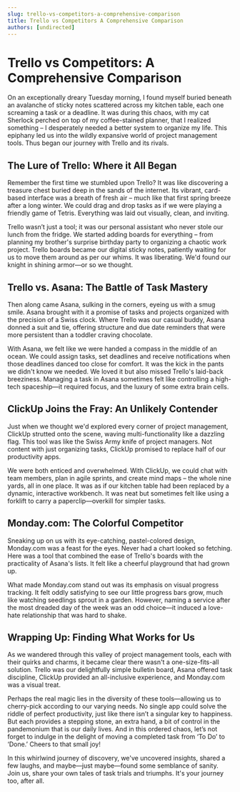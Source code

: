 ```yaml
---
slug: trello-vs-competitors-a-comprehensive-comparison
title: Trello vs Competitors A Comprehensive Comparison
authors: [undirected]
---
```



# Trello vs Competitors: A Comprehensive Comparison

On an exceptionally dreary Tuesday morning, I found myself buried beneath an avalanche of sticky notes scattered across my kitchen table, each one screaming a task or a deadline. It was during this chaos, with my cat Sherlock perched on top of my coffee-stained planner, that I realized something – I desperately needed a better system to organize my life. This epiphany led us into the wildly expansive world of project management tools. Thus began our journey with Trello and its rivals.

## The Lure of Trello: Where it All Began

Remember the first time we stumbled upon Trello? It was like discovering a treasure chest buried deep in the sands of the internet. Its vibrant, card-based interface was a breath of fresh air – much like that first spring breeze after a long winter. We could drag and drop tasks as if we were playing a friendly game of Tetris. Everything was laid out visually, clean, and inviting.

Trello wasn’t just a tool; it was our personal assistant who never stole our lunch from the fridge. We started adding boards for everything – from planning my brother's surprise birthday party to organizing a chaotic work project. Trello boards became our digital sticky notes, patiently waiting for us to move them around as per our whims. It was liberating. We'd found our knight in shining armor—or so we thought.

## Trello vs. Asana: The Battle of Task Mastery

Then along came Asana, sulking in the corners, eyeing us with a smug smile. Asana brought with it a promise of tasks and projects organized with the precision of a Swiss clock. Where Trello was our casual buddy, Asana donned a suit and tie, offering structure and due date reminders that were more persistent than a toddler craving chocolate.

With Asana, we felt like we were handed a compass in the middle of an ocean. We could assign tasks, set deadlines and receive notifications when those deadlines danced too close for comfort. It was the kick in the pants we didn't know we needed. We loved it but also missed Trello's laid-back breeziness. Managing a task in Asana sometimes felt like controlling a high-tech spaceship—it required focus, and the luxury of some extra brain cells.

## ClickUp Joins the Fray: An Unlikely Contender

Just when we thought we'd explored every corner of project management, ClickUp strutted onto the scene, waving multi-functionality like a dazzling flag. This tool was like the Swiss Army knife of project managers. Not content with just organizing tasks, ClickUp promised to replace half of our productivity apps. 

We were both enticed and overwhelmed. With ClickUp, we could chat with team members, plan in agile sprints, and create mind maps – the whole nine yards, all in one place. It was as if our kitchen table had been replaced by a dynamic, interactive workbench. It was neat but sometimes felt like using a forklift to carry a paperclip—overkill for simpler tasks.

## Monday.com: The Colorful Competitor

Sneaking up on us with its eye-catching, pastel-colored design, Monday.com was a feast for the eyes. Never had a chart looked so fetching. Here was a tool that combined the ease of Trello's boards with the practicality of Asana's lists. It felt like a cheerful playground that had grown up.

What made Monday.com stand out was its emphasis on visual progress tracking. It felt oddly satisfying to see our little progress bars grow, much like watching seedlings sprout in a garden. However, naming a service after the most dreaded day of the week was an odd choice—it induced a love-hate relationship that was hard to shake.

## Wrapping Up: Finding What Works for Us

As we wandered through this valley of project management tools, each with their quirks and charms, it became clear there wasn't a one-size-fits-all solution. Trello was our delightfully simple bulletin board, Asana offered task discipline, ClickUp provided an all-inclusive experience, and Monday.com was a visual treat.

Perhaps the real magic lies in the diversity of these tools—allowing us to cherry-pick according to our varying needs. No single app could solve the riddle of perfect productivity, just like there isn’t a singular key to happiness. But each provides a stepping stone, an extra hand, a bit of control in the pandemonium that is our daily lives. And in this ordered chaos, let’s not forget to indulge in the delight of moving a completed task from ‘To Do’ to ‘Done.’ Cheers to that small joy!

In this whirlwind journey of discovery, we've uncovered insights, shared a few laughs, and maybe—just maybe—found some semblance of sanity. Join us, share your own tales of task trials and triumphs. It's your journey too, after all.